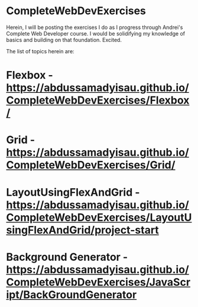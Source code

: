 # CompleteWebDevExercises
Herein, I will be posting the exercises I do as I progress through Andrei's Complete Web Developer course. I would be solidifying my knowledge of basics and building on that foundation. Excited.

The list of topics herein are:
 # Flexbox - https://abdussamadyisau.github.io/CompleteWebDevExercises/Flexbox/
 # Grid - https://abdussamadyisau.github.io/CompleteWebDevExercises/Grid/
 # LayoutUsingFlexAndGrid -  https://abdussamadyisau.github.io/CompleteWebDevExercises/LayoutUsingFlexAndGrid/project-start 
 # Background Generator - https://abdussamadyisau.github.io/CompleteWebDevExercises/JavaScript/BackGroundGenerator
   
